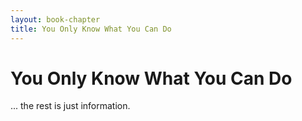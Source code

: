```yaml
---
layout: book-chapter
title: You Only Know What You Can Do
---
```

# You Only Know What You Can Do

... the rest is just information.